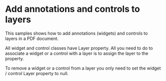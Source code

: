 # Add annotations and controls to layers
This samples shows how to add annotations (widgets) and controls to layers in a PDF document.

All widget and control classes have Layer property. All you need to do to associate a widget or
a control with a layer is to assign the layer to the property. 

To remove a widget or a control from a layer you only need to set the widget / control Layer property to null.
